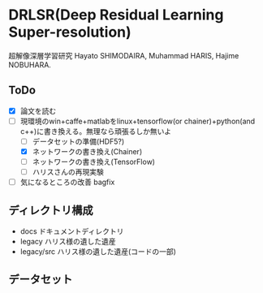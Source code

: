 # DRLSR(Deep Residual Learning Super-resolution)
超解像深層学習研究
Hayato SHIMODAIRA, Muhammad HARIS, Hajime NOBUHARA.

## ToDo
- [x] 論文を読む
- [ ] 現環境のwin+caffe+matlabをlinux+tensorflow(or chainer)+python(and c++)に書き換える。無理なら頑張るしか無いよ
    - [ ] データセットの準備(HDF5?)
    - [x] ネットワークの書き換え(Chainer)
    - [ ] ネットワークの書き換え(TensorFlow)
    - [ ] ハリスさんの再現実験
- [ ] 気になるところの改善 bagfix

## ディレクトリ構成
- docs
ドキュメントディレクトリ
- legacy
ハリス様の遺した遺産
- legacy/src
ハリス様の遺した遺産(コードの一部)

## データセット
